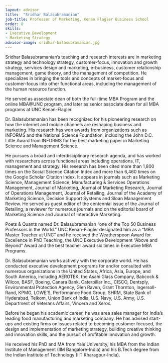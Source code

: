 ```yaml
---
layout: advisor
title:  "Sridhar Balasubramanian"
job-title: Professor of Marketing, Kenan Flagler Business School
order: 8
skills:
- Executive Development
- Marketing Strategy
advisor-image: sridhar-balasubramanian.jpg
---
```

Sridhar Balasubramanian’s teaching and research interests are in marketing strategy and technology strategy, customer-focus, innovation and growth strategy, services design and marketing, e-business, customer relationship management, game theory, and the management of competition. He specializes in bringing the tools and concepts of market-focus and customer-focus into other functional areas, including the management of the human resource function.

He served as associate dean of  both the full-time MBA Program and the online MBA@UNC program, and later as senior associate dean for all MBA programs at UNC Kenan-Flagler.

Dr. Balasubramanian has been recognized for his pioneering research on how the internet and mobile channels are reshaping business and marketing. His research has won awards from organizations such as INFORMS and the National Science Foundation, including the John D.C. Little Award from INFORMS for the best marketing paper in Marketing Science and Management Science.

He pursues a broad and interdisciplinary research agenda, and has worked with researchers across functional areas including operations, IT, management and strategy. His research has been cited more than 1,800 times on the Social Science Citation Index and more than 6,460 times on the Google Scholar Citation Index. It appears in journals such as Marketing Science, Management Science, Manufacturing & Services Operations Management, Journal of Marketing, Journal of Marketing Research, Journal of Operations Management, Journal of Retailing, Journal of the Academy of Marketing Science, Decision Support Systems and Sloan Management Review. He served as guest editor of the centennial issue of the Journal of Retailing, a reviewer for numerous journals and on the editorial board of Marketing Science and Journal of Interactive Marketing.

Poets & Quants named Dr. Balasubramanian “one of the Top 50 Business Professors in the World.” UNC Kenan-Flagler designated him as a “MBA Master Teacher at UNC” and he received the Weatherspoon Award for Excellence in PhD Teaching, the UNC Executive Development “Above and Beyond” Award and the best teacher award six times in Executive MBA Programs.

Dr. Balasubramanian works actively with the corporate world. He has conducted executive development programs for and/or consulted with numerous organizations in the United States, Africa, Asia, Europe, and South America, including AEROTEK, the Asahi Glass Company, Babcock & Wilcox, BASF, Boeing, Canara Bank, Caterpillar Inc., CISCO, Dentsply, Environmental Protection Agency, Glen Raven, Grant Thornton, Ingersoll-Rand, KPMG, LOWE’S, Performance Food Group, SHRM, State Bank of Hyderabad, Telkom, Union Bank of India, U.S. Navy, U.S. Army, U.S. Department of Veterans Affairs, Vincera and Xerox.

Before he began his academic career, he was area sales manager for India’s leading food manufacturing and marketing company. He has advised start-ups and existing firms on issues related to becoming customer focused, the design and implementation of marketing strategy, building creative thinking and innovation skills, and the pursuit of profitable innovation and growth.

He received his PhD and MA from Yale University, his MBA from the Indian Institute of Management (IIM Bangalore-India) and his B.Tech degree from the Indian Institute of Technology (IIT Kharagpur-India).
